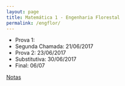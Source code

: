```yaml
---
layout: page
title: Matemática 1 - Engenharia Florestal
permalink: /engflor/
---
```


- Prova 1:
- Segunda Chamada: 21/06/2017
- Prova 2: 23/06/2017
- Substitutiva: 30/06/2017
- Final: 06/07

[Notas](engflor-notas.pdf)
